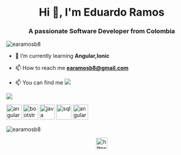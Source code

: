 <h1 align="center">Hi 👋, I'm Eduardo Ramos</h1>
<h3 align="center">A passionate Software Developer from Colombia</h3>
<link rel="stylesheet" href="https://cdn.jsdelivr.net/gh/devicons/devicon@v2.8.2/devicon.min.css">
<p align="left"> <img src="https://komarev.com/ghpvc/?username=earamosb8" alt="earamosb8" /> </p>

- 🌱 I’m currently learning **Angular,Ionic**

- 📫 How to reach me **earamosb8@gmail.com**

- 📫 You can find me [<img src="https://img.shields.io/badge/twitter-%231DA1F2.svg?&style=for-the-badge&logo=twitter&logoColor=white"/>](https://twitter.com/eduar880620)

[<img src="https://img.shields.io/badge/linkedin-%230077B5.svg?&style=for-the-badge&logo=linkedin&logoColor=white"/>](https://www.linkedin.com/in/earamosb8/)
<p align="left">
 <i class="devicon-android-plain colored"></i>
<img src="https://icongr.am/devicon/angularjs-original.svg?size=128&color=currentColor" alt="angular" width="40" height="40"/>
<img src="https://icongr.am/devicon/bootstrap-plain.svg?size=128&color=6a05bd" alt="bootstrap" width="40" height="40"/>
<img src="https://icongr.am/devicon/java-original.svg?size=128&color=currentColor" alt="java" width="40" height="40"/>
<img src="https://icongr.am/devicon/mysql-original.svg?size=128&color=currentColor" alt="sql" width="40" height="40"/>
<img src="https://icongr.am/devicon/angularjs-original.svg?size=128&color=currentColor" alt="angular" width="40" height="40"/>
</p>

<p><img align="center" src="https://github-readme-stats.vercel.app/api/top-langs/?username=earamosb8&layout=compact&hide=html" alt="earamosb8" /></p>

<p align="center">
<a href="https://www.linkedin.com/in/earamosb8/" target="blank"><img align="center" src="https://cdn.jsdelivr.net/npm/simple-icons@3.0.1/icons/linkedin.svg" alt="https://www.linkedin.com/in/earamosb8/" height="30" width="30" /></a>
</p>
